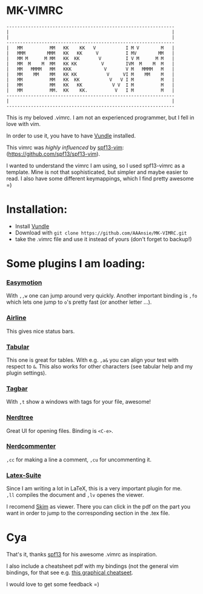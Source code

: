 MK-VIMRC
========
    --------------------------------------------------------------
    |                                                            |
    |                                                            |
    --------------------------------------------------------------
    |   MM          MM   KK    KK   V           I M V        M   |
    |   MMM        MMM   KK   KK     V          I MV        MM   |
    |   MM M      M MM   KK  KK       V         I V M      M M   |
    |   MM  M    M  MM   KK KK         V        IVM  M    M  M   |
    |   MM   MMMM   MM   KKK            V       V M   MMMM   M   |
    |   MM    MM    MM   KK KK           V     VI M    MM    M   |
    |   MM          MM   KK  KK           V   V I M          M   |
    |   MM          MM   KK   KK           V V  I M          M   |
    |   MM          MM.  KK    KK.          V   I M          M   |
    --------------------------------------------------------------
    |                                                            |
    --------------------------------------------------------------



This is my beloved .vimrc. I am not an experienced programmer, 
but I fell in love with vim. 

In order to use it, you have to have [Vundle](https://github.com/gmarik/Vundle.vim) installed. 

This vimrc was *highly influenced* by [spf13-vim](https://github.com/spf13/spf13-vim):  
(https://github.com/spf13/spf13-vim).


I wanted to understand the vimrc I am using, so I used spf13-vimrc as a template.
Mine is not that sophisticated, but simpler and maybe easier to read. I also have 
some different keymappings, which I find pretty awesome =)


# Installation:

- Install [Vundle](https://github.com/gmarik/Vundle.vim)
- Download with `git clone https://github.com/AAAnsie/MK-VIMRC.git`
- take the .vimrc file and use it instead of yours (don't forget to backup!)

# Some plugins I am loading:

### [Easymotion](https://github.com/Lokaltog/vim-easymotion)
With `,,w` one can jump around very quickly. Another important binding is 
`,fo` which lets one jump to `o`'s pretty fast (or another letter ...). 

### [Airline](https://github.com/bling/vim-airline)
This gives nice status bars. 

### [Tabular](https://github.com/godlygeek/tabular)
This one is great for tables. With e.g. `,a&` you can align your test with 
respect to `&`. This also works for other characters (see tabular help and my plugin settings).

### [Tagbar](http://majutsushi.github.io/tagbar/)
With `,t` show a windows with tags for your file, awesome! 

### [Nerdtree](https://github.com/scrooloose/nerdtree)
Great UI for opening files. Binding is `<C-e>`. 

### [Nerdcommenter](https://github.com/scrooloose/nerdcommenter)
`,cc` for making a line a comment, `,cu` for uncommenting it. 

### [Latex-Suite](http://vim-latex.sourceforge.net/index.php?subject=download&title=Download)
Since I am writing a lot in LaTeX, this is a very important plugin for me.  
`,ll` compiles the document and `,lv` openes the viewer. 

I recomend [Skim](http://skim-app.sourceforge.net) as viewer. There you can click in the pdf on the part you want 
in order to jump to the corresponding section in the .tex file. 


# Cya

That's it, thanks [spf13](http://spf13.com) for his awesome .vimrc as inspiration.

I also include a cheatsheet pdf with my bindings (not the general vim bindings, for that see e.g. 
[this graphical cheatseet](http://www.viemu.com/a_vi_vim_graphical_cheat_sheet_tutorial.html).


I would love to get some feedback =)


